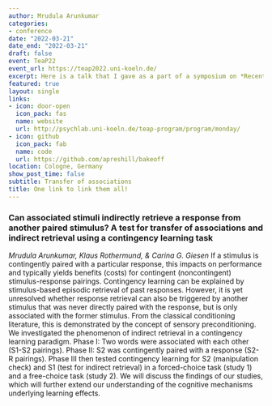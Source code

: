 ```yaml
---
author: Mrudula Arunkumar
categories:
- conference
date: "2022-03-21"
date_end: "2022-03-21"
draft: false
event: TeaP22
event_url: https://teap2022.uni-koeln.de/
excerpt: Here is a talk that I gave as a part of a symposium on *Recent advances in Binding and Retrieval in Action Control* during the TeaP22.
featured: true
layout: single
links:
- icon: door-open
  icon_pack: fas
  name: website
  url: http://psychlab.uni-koeln.de/teap-program/program/monday/
- icon: github
  icon_pack: fab
  name: code
  url: https://github.com/apreshill/bakeoff
location: Cologne, Germany
show_post_time: false
subtitle: Transfer of associations
title: One link to link them all!
---
```


### Can associated stimuli indirectly retrieve a response from another paired stimulus? A test for transfer of associations and indirect retrieval using a contingency learning task

*Mrudula Arunkumar, Klaus Rothermund, & Carina G. Giesen*
If a stimulus is contingently paired with a particular response, this impacts on performance and typically yields benefits (costs) for contingent (noncontingent) stimulus-response pairings. Contingency learning can be explained by stimulus-based episodic retrieval of past responses. However, it is yet unresolved whether response retrieval can also be triggered by another stimulus that was never directly paired with the response, but is only associated with the former stimulus. From the classical conditioning literature, this is demonstrated by the concept of sensory preconditioning. We investigated the phenomenon of indirect retrieval in a contingency learning paradigm. Phase I: Two words were associated with each other (S1-S2 pairings). Phase II: S2 was contingently paired with a response (S2-R pairings). Phase III then tested contingency learning for S2 (manipulation check) and S1 (test for indirect retrieval) in a forced-choice task (study 1) and a free-choice task (study 2). We will discuss the findings of our studies, which will further extend our understanding of the cognitive mechanisms underlying learning effects.

